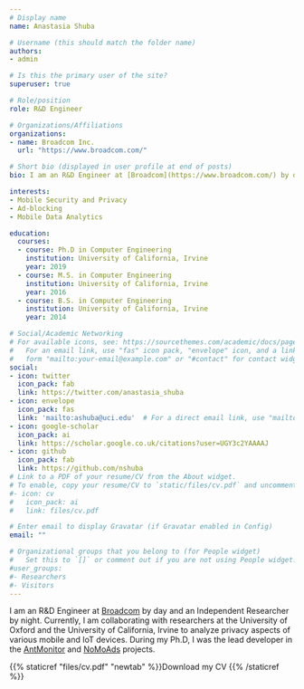 ```yaml
---
# Display name
name: Anastasia Shuba

# Username (this should match the folder name)
authors:
- admin

# Is this the primary user of the site?
superuser: true

# Role/position
role: R&D Engineer

# Organizations/Affiliations
organizations:
- name: Broadcom Inc.
  url: "https://www.broadcom.com/"

# Short bio (displayed in user profile at end of posts)
bio: I am an R&D Engineer at [Broadcom](https://www.broadcom.com/) by day and an Independent Researcher by night.

interests:
- Mobile Security and Privacy
- Ad-blocking
- Mobile Data Analytics

education:
  courses:
  - course: Ph.D in Computer Engineering
    institution: University of California, Irvine
    year: 2019
  - course: M.S. in Computer Engineering
    institution: University of California, Irvine
    year: 2016
  - course: B.S. in Computer Engineering
    institution: University of California, Irvine
    year: 2014

# Social/Academic Networking
# For available icons, see: https://sourcethemes.com/academic/docs/page-builder/#icons
#   For an email link, use "fas" icon pack, "envelope" icon, and a link in the
#   form "mailto:your-email@example.com" or "#contact" for contact widget.
social:
- icon: twitter
  icon_pack: fab
  link: https://twitter.com/anastasia_shuba
- icon: envelope
  icon_pack: fas
  link: 'mailto:ashuba@uci.edu'  # For a direct email link, use "mailto:test@example.org".
- icon: google-scholar
  icon_pack: ai
  link: https://scholar.google.co.uk/citations?user=UGY3c2YAAAAJ
- icon: github
  icon_pack: fab
  link: https://github.com/nshuba
# Link to a PDF of your resume/CV from the About widget.
# To enable, copy your resume/CV to `static/files/cv.pdf` and uncomment the lines below.
#- icon: cv
#   icon_pack: ai
#   link: files/cv.pdf

# Enter email to display Gravatar (if Gravatar enabled in Config)
email: ""

# Organizational groups that you belong to (for People widget)
#   Set this to `[]` or comment out if you are not using People widget.
#user_groups:
#- Researchers
#- Visitors
---
```


I am an R&D Engineer at [Broadcom](https://www.broadcom.com/) by day and an Independent Researcher by night.
Currently, I am collaborating with researchers at the University of Oxford and the University of California, Irvine to analyze privacy aspects of various mobile and IoT devices.
During my Ph.D, I was the lead developer in the [AntMonitor](http://antmonitor.calit2.uci.edu) and [NoMoAds](http://athinagroup.eng.uci.edu/projects/nomoads/) projects.


{{% staticref "files/cv.pdf" "newtab" %}}Download my CV {{% /staticref %}}
